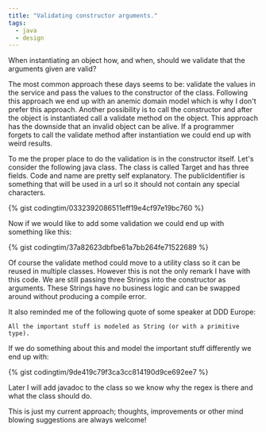 ```yaml
---
title: "Validating constructor arguments."
tags:
  - java
  - design
---
```


When instantiating an object how, and when, should we validate that the arguments given are valid?

The most common approach these days seems to be: validate the values in the service and pass the values to the constructor of the class. 
Following this approach we end up with an anemic domain model which is why I don't prefer this approach. 
Another possibility is to call the constructor and after the object is instantiated call a validate method on the object. 
This approach has the downside that an invalid object can be alive. 
If a programmer forgets to call the validate method after instantiation we could end up with weird results.

To me the proper place to do the validation is in the constructor itself. 
Let's consider the following java class. 
The class is called Target and has three fields. 
Code and name are pretty self explanatory.
The publicIdentifier is something that will be used in a url so it should not contain any special characters.

{% gist codingtim/0332392086511eff19e4cf97e19bc760 %}

Now if we would like to add some validation we could end up with something like this: 

{% gist codingtim/37a82623dbfbe61a7bb264fe71522689 %}

Of course the validate method could move to a utility class so it can be reused in multiple classes. 
However this is not the only remark I have with this code. 
We are still passing three Strings into the constructor as arguments. 
These Strings have no business logic and can be swapped around without producing a compile error.

It also reminded me of the following quote of some speaker at DDD Europe: 

```
All the important stuff is modeled as String (or with a primitive type).
```

If we do something about this and model the important stuff differently we end up with:

{% gist codingtim/9de419c79f3ca3cc814190d9ce692ee7 %}

Later I will add javadoc to the class so we know why the regex is there and what the class should do.

This is just my current approach; thoughts, improvements or other mind blowing suggestions are always welcome! 
